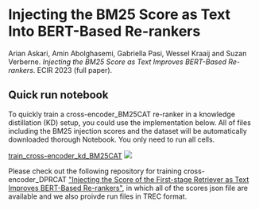 # Injecting the BM25 Score as Text Into BERT-Based Re-rankers
Arian Askari, Amin Abolghasemi, Gabriella Pasi, Wessel Kraaij and Suzan Verberne. *Injecting the BM25 Score as Text Improves BERT-Based Re-rankers*. ECIR 2023 (full paper).

## Quick run notebook

To quickly train a cross-encoder_BM25CAT re-ranker in a knowledge distillation (KD) setup, you could use the implementation below. All of files including the BM25 injection scores and the dataset will be automatically downloaded thorough Notebook. You only need to run all cells.

[train_cross-encoder_kd_BM25CAT](https://colab.research.google.com/drive/1mzWJ3vBciCYpjce75rHirLwUYL_4nTdS?usp=sharing) [![](https://colab.research.google.com/assets/colab-badge.svg)](https://colab.research.google.com/drive/1mzWJ3vBciCYpjce75rHirLwUYL_4nTdS?usp=sharing) 

Please check out the following repository for training cross-encoder_DPRCAT ["Injecting the Score of the First-stage Retriever as Text Improves BERT-Based Re-rankers"](https://github.com/arian-askari/ms-marco-MiniLM-L-12-v3/), in which all of the scores json file are available and we also proivde run files in TREC format.
